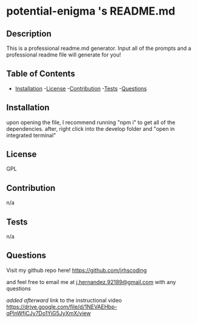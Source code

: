 # potential-enigma 's README.md

  ## Description 
  This is a professional readme.md generator. Input all of the prompts and a professional readme file will generate for you!

  ## Table of Contents
  - [Installation](#installation)
  -[License](#license)
  -[Contribution](#contribution)
  -[Tests](#test)
  -[Questions](#questions)

  ## Installation
  upon opening the file, I recommend running "npm i" to get all of the dependencies. after, right click into the develop folder and "open in integrated terminal" 

  ## License
  GPL

  ## Contribution
  n/a

  ## Tests
  n/a

  ## Questions
  Visit my github repo here!
  https://github.com/jrhscoding

  and feel free to email me at j.hernandez.92189@gmail.com with any questions

  *added afterward*
  link to the instructional video
  https://drive.google.com/file/d/1NEVAEHbp-qPlnWfjCJy7Do1YiG5JyXmX/view

